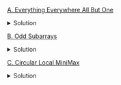 [A. Everything Everywhere All But One](https://codeforces.com/contest/1686/problem/A)


<details><summary>Solution</summary>

![](https://github.com/archishmanghos/code-images/blob/master/Codeforces/794/A.png)

</details>



[B. Odd Subarrays](https://codeforces.com/contest/1686/problem/B)


<details><summary>Solution</summary>

![](https://github.com/archishmanghos/code-images/blob/master/Codeforces/794/B.png)

</details>



[C. Circular Local MiniMax](https://codeforces.com/contest/1686/problem/C)


<details><summary>Solution</summary>

![](https://github.com/archishmanghos/code-images/blob/master/Codeforces/794/C.png)

</details>